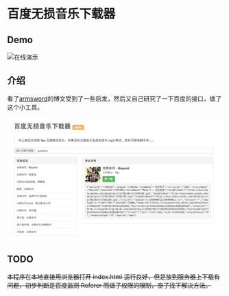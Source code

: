 # 百度无损音乐下载器

## Demo

![在线演示](http://imfangli.github.io/baidu-music-downloader/)

## 介绍

看了[armsword](http://armsword.com/2014/08/09/download-baidu-music/)的博文受到了一些启发，然后又自己研究了一下百度的接口，做了这个小工具。

![screenshot](screenshot.png "百度无损音乐下载器")

## TODO

~~本程序在本地直接用浏览器打开 index.html 运行良好，但是放到服务器上下载有问题，初步判断是百度监测 Referer 而做了权限的限制，空了找下解决方法。~~
